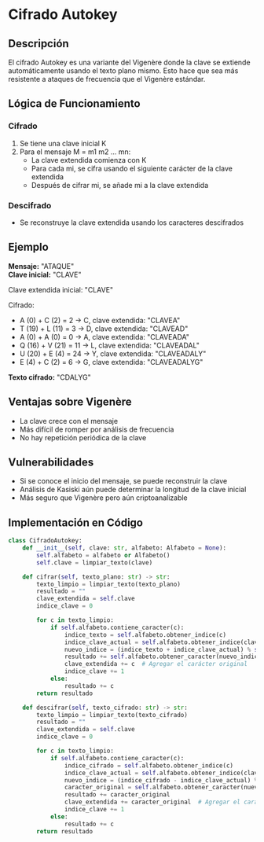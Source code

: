# Cifrado Autokey

## Descripción

El cifrado Autokey es una variante del Vigenère donde la clave se extiende automáticamente usando el texto plano mismo. Esto hace que sea más resistente a ataques de frecuencia que el Vigenère estándar.

## Lógica de Funcionamiento

### Cifrado
1. Se tiene una clave inicial K
2. Para el mensaje M = m1 m2 ... mn:
   - La clave extendida comienza con K
   - Para cada mi, se cifra usando el siguiente carácter de la clave extendida
   - Después de cifrar mi, se añade mi a la clave extendida

### Descifrado
- Se reconstruye la clave extendida usando los caracteres descifrados

## Ejemplo

**Mensaje:** "ATAQUE"  
**Clave inicial:** "CLAVE"  

Clave extendida inicial: "CLAVE"  

Cifrado:
- A (0) + C (2) = 2 → C, clave extendida: "CLAVEA"
- T (19) + L (11) = 3 → D, clave extendida: "CLAVEAD"
- A (0) + A (0) = 0 → A, clave extendida: "CLAVEADA"
- Q (16) + V (21) = 11 → L, clave extendida: "CLAVEADAL"
- U (20) + E (4) = 24 → Y, clave extendida: "CLAVEADALY"
- E (4) + C (2) = 6 → G, clave extendida: "CLAVEADALYG"

**Texto cifrado:** "CDALYG"

## Ventajas sobre Vigenère

- La clave crece con el mensaje
- Más difícil de romper por análisis de frecuencia
- No hay repetición periódica de la clave

## Vulnerabilidades

- Si se conoce el inicio del mensaje, se puede reconstruir la clave
- Análisis de Kasiski aún puede determinar la longitud de la clave inicial
- Más seguro que Vigenère pero aún criptoanalizable

## Implementación en Código

```python
class CifradoAutokey:
    def __init__(self, clave: str, alfabeto: Alfabeto = None):
        self.alfabeto = alfabeto or Alfabeto()
        self.clave = limpiar_texto(clave)

    def cifrar(self, texto_plano: str) -> str:
        texto_limpio = limpiar_texto(texto_plano)
        resultado = ""
        clave_extendida = self.clave
        indice_clave = 0

        for c in texto_limpio:
            if self.alfabeto.contiene_caracter(c):
                indice_texto = self.alfabeto.obtener_indice(c)
                indice_clave_actual = self.alfabeto.obtener_indice(clave_extendida[indice_clave])
                nuevo_indice = (indice_texto + indice_clave_actual) % self.alfabeto.obtener_longitud()
                resultado += self.alfabeto.obtener_caracter(nuevo_indice)
                clave_extendida += c  # Agregar el carácter original
                indice_clave += 1
            else:
                resultado += c
        return resultado

    def descifrar(self, texto_cifrado: str) -> str:
        texto_limpio = limpiar_texto(texto_cifrado)
        resultado = ""
        clave_extendida = self.clave
        indice_clave = 0

        for c in texto_limpio:
            if self.alfabeto.contiene_caracter(c):
                indice_cifrado = self.alfabeto.obtener_indice(c)
                indice_clave_actual = self.alfabeto.obtener_indice(clave_extendida[indice_clave])
                nuevo_indice = (indice_cifrado - indice_clave_actual) % self.alfabeto.obtener_longitud()
                caracter_original = self.alfabeto.obtener_caracter(nuevo_indice)
                resultado += caracter_original
                clave_extendida += caracter_original  # Agregar el carácter descifrado
                indice_clave += 1
            else:
                resultado += c
        return resultado
```
